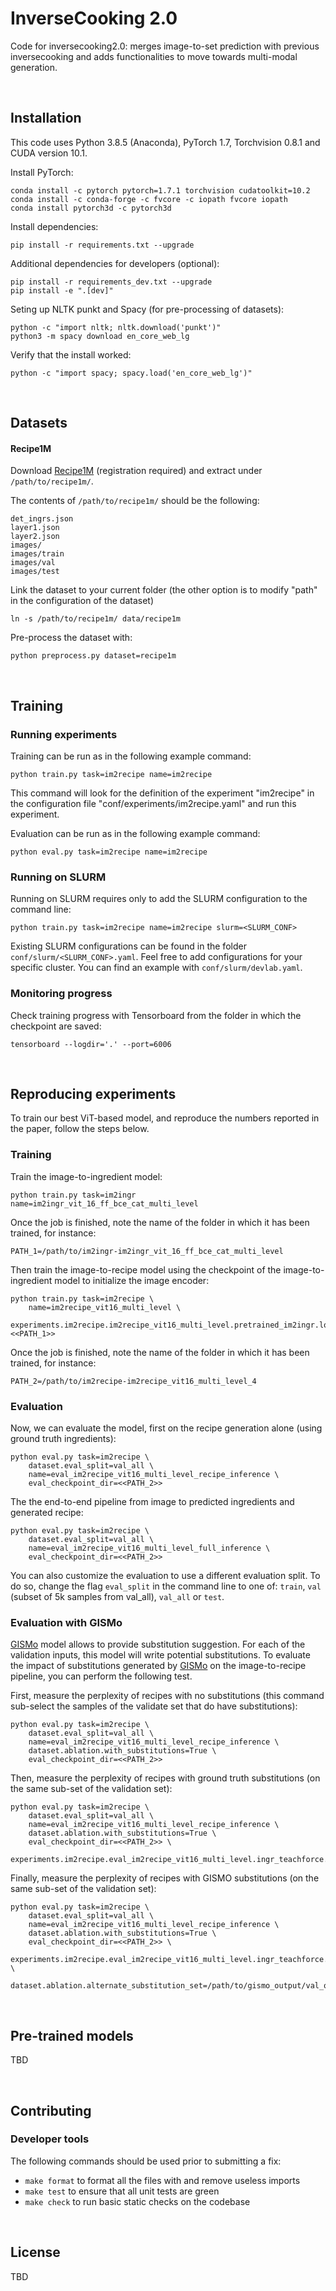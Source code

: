 # InverseCooking 2.0

Code for inversecooking2.0: merges image-to-set prediction with previous inversecooking and adds functionalities to move towards multi-modal generation.

<br>

## Installation

This code uses Python 3.8.5 (Anaconda), PyTorch 1.7, Torchvision 0.8.1 and CUDA version 10.1.

Install PyTorch:

    conda install -c pytorch pytorch=1.7.1 torchvision cudatoolkit=10.2
    conda install -c conda-forge -c fvcore -c iopath fvcore iopath
    conda install pytorch3d -c pytorch3d

Install dependencies:

    pip install -r requirements.txt --upgrade

Additional dependencies for developers (optional):

    pip install -r requirements_dev.txt --upgrade
    pip install -e ".[dev]"

Seting up NLTK punkt and Spacy (for pre-processing of datasets):

    python -c "import nltk; nltk.download('punkt')"
    python3 -m spacy download en_core_web_lg

Verify that the install worked:

    python -c "import spacy; spacy.load('en_core_web_lg')"

<br>

## Datasets

#### Recipe1M

Download [Recipe1M](http://im2recipe.csail.mit.edu/dataset/download) (registration required) and extract under ```/path/to/recipe1m/```.

The contents of ```/path/to/recipe1m/``` should be the following:

```
det_ingrs.json
layer1.json
layer2.json
images/
images/train
images/val
images/test
```

Link the dataset to your current folder (the other option is to modify "path" in the configuration of the dataset)

    ln -s /path/to/recipe1m/ data/recipe1m

Pre-process the dataset with:

    python preprocess.py dataset=recipe1m

<br>

## Training

### Running experiments

Training can be run as in the following example command:

    python train.py task=im2recipe name=im2recipe

This command will look for the definition of the experiment "im2recipe" in the configuration
file "conf/experiments/im2recipe.yaml" and run this experiment.

Evaluation can be run as in the following example command:

    python eval.py task=im2recipe name=im2recipe

### Running on SLURM

Running on SLURM requires only to add the SLURM configuration to the command line:

    python train.py task=im2recipe name=im2recipe slurm=<SLURM_CONF>

Existing SLURM configurations can be found in the folder `conf/slurm/<SLURM_CONF>.yaml`.
Feel free to add configurations for your specific cluster.
You can find an example with `conf/slurm/devlab.yaml`.

### Monitoring progress

Check training progress with Tensorboard from the folder in which the checkpoint are saved:

    tensorboard --logdir='.' --port=6006

<br>

## Reproducing experiments

To train our best ViT-based model, and reproduce the numbers reported in the paper, follow the steps below.

### Training

Train the image-to-ingredient model:

    python train.py task=im2ingr name=im2ingr_vit_16_ff_bce_cat_multi_level

Once the job is finished, note the name of the folder in which it has been trained, for instance:

    PATH_1=/path/to/im2ingr-im2ingr_vit_16_ff_bce_cat_multi_level

Then train the image-to-recipe model using the checkpoint of the image-to-ingredient model to initialize the image encoder:

    python train.py task=im2recipe \
        name=im2recipe_vit16_multi_level \
        experiments.im2recipe.im2recipe_vit16_multi_level.pretrained_im2ingr.load_pretrained_from=<<PATH_1>>

Once the job is finished, note the name of the folder in which it has been trained, for instance:

    PATH_2=/path/to/im2recipe-im2recipe_vit16_multi_level_4

### Evaluation

Now, we can evaluate the model, first on the recipe generation alone (using ground truth ingredients):

    python eval.py task=im2recipe \
        dataset.eval_split=val_all \
        name=eval_im2recipe_vit16_multi_level_recipe_inference \
        eval_checkpoint_dir=<<PATH_2>>

The the end-to-end pipeline from image to predicted ingredients and generated recipe:

    python eval.py task=im2recipe \
        dataset.eval_split=val_all \
        name=eval_im2recipe_vit16_multi_level_full_inference \
        eval_checkpoint_dir=<<PATH_2>>

You can also customize the evaluation to use a different evaluation split.
To do so, change the flag `eval_split` in the command line to one of:
`train`, `val` (subset of 5k samples from val_all), `val_all` or `test`.

### Evaluation with GISMo

[GISMo](./gismo/README.md) model allows to provide substitution suggestion. For each of the validation inputs, this model will write potential substitutions.
To evaluate the impact of substitutions generated by [GISMo](./gismo/README.md) on the image-to-recipe pipeline, you can perform the following test.

First, measure the perplexity of recipes with no substitutions (this command sub-select the samples of the validate set that do have substitutions):

    python eval.py task=im2recipe \
        dataset.eval_split=val_all \
        name=eval_im2recipe_vit16_multi_level_recipe_inference \
        dataset.ablation.with_substitutions=True \
        eval_checkpoint_dir=<<PATH_2>>

Then, measure the perplexity of recipes with ground truth substitutions (on the same sub-set of the validation set):

    python eval.py task=im2recipe \
        dataset.eval_split=val_all \
        name=eval_im2recipe_vit16_multi_level_recipe_inference \
        dataset.ablation.with_substitutions=True \
        eval_checkpoint_dir=<<PATH_2>> \
        experiments.im2recipe.eval_im2recipe_vit16_multi_level.ingr_teachforce.test=use_substitutions

Finally, measure the perplexity of recipes with GISMO substitutions (on the same sub-set of the validation set):

    python eval.py task=im2recipe \
        dataset.eval_split=val_all \
        name=eval_im2recipe_vit16_multi_level_recipe_inference \
        dataset.ablation.with_substitutions=True \
        eval_checkpoint_dir=<<PATH_2>> \
        experiments.im2recipe.eval_im2recipe_vit16_multi_level.ingr_teachforce.test=use_substitutions \
        dataset.ablation.alternate_substitution_set=/path/to/gismo_output/val_output.pkl

<br>

## Pre-trained models

TBD

<br>

## Contributing

### Developer tools

The following commands should be used prior to submitting a fix:

- `make format` to format all the files with and remove useless imports
- `make test` to ensure that all unit tests are green
- `make check` to run basic static checks on the codebase

<br>

## License

TBD
